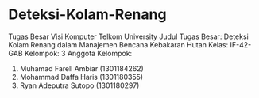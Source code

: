 # Deteksi-Kolam-Renang
Tugas Besar Visi Komputer Telkom University
Judul Tugas Besar: Deteksi Kolam Renang dalam Manajemen Bencana Kebakaran Hutan 
Kelas: IF-42-GAB 
Kelompok: 3 
Anggota Kelompok: 

1.   Muhamad Farell Ambiar (1301184262) 
2.   Mohammad Daffa Haris (1301180355)
3.   Ryan Adeputra Sutopo (1301180297)
